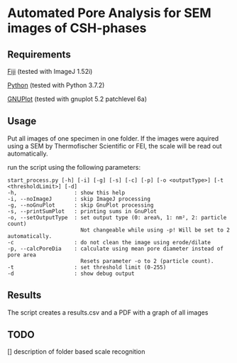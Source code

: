 # Automated Pore Analysis for SEM images of CSH-phases

## Requirements
[Fiji](https://fiji.sc/) (tested with ImageJ 1.52i)

[Python](https://www.python.org/) (tested with Python 3.7.2)

[GNUPlot](https://www.python.org/) (tested with gnuplot 5.2 patchlevel 6a)

## Usage
Put all images of one specimen in one folder. If the images were aquired using a SEM by Thermofischer Scientific or FEI, the scale will be read out automatically.

run the script using the following parameters:
```
start_process.py [-h] [-i] [-g] [-s] [-c] [-p] [-o <outputType>] [-t <thresholdLimit>] [-d]
-h,                  : show this help
-i, --noImageJ       : skip ImageJ processing
-g, --noGnuPlot      : skip GnuPlot processing
-s, --printSumPlot   : printing sums in GnuPlot
-o, --setOutputType  : set output type (0: area%, 1: nm², 2: particle count)
                       Not changeable while using -p! Will be set to 2 automatically.
-c                   : do not clean the image using erode/dilate
-p, --calcPoreDia    : calculate using mean pore diameter instead of pore area
                       Resets parameter -o to 2 (particle count).
-t                   : set threshold limit (0-255)
-d                   : show debug output
```

## Results
The script creates a results.csv and a PDF with a graph of all images

## TODO

[] description of folder based scale recognition